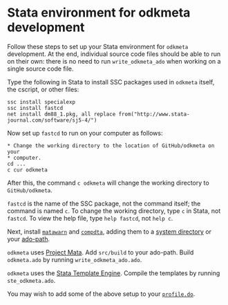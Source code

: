 Stata environment for odkmeta development
=========================================

Follow these steps to set up your Stata environment for `odkmeta` development. At the end, individual source code files should be able to run on their own: there is no need to run `write_odkmeta_ado` when working on a single source code file.

Type the following in Stata to install SSC packages used in `odkmeta` itself, the cscript, or other files:

```
ssc install specialexp
ssc install fastcd
net install dm88_1.pkg, all replace from("http://www.stata-journal.com/software/sj5-4/")
```

Now set up `fastcd` to run on your computer as follows:

```
* Change the working directory to the location of GitHub/odkmeta on your
* computer.
cd ...
c cur odkmeta
```

After this, the command `c odkmeta` will change the working directory to `GitHub/odkmeta`.

`fastcd` is the name of the SSC package, not the command itself; the command is named `c`. To change the working directory, type `c` in Stata, not `fastcd`. To view the help file, type `help fastcd`, not `help c`.

Next, install [`matawarn`](https://github.com/matthew-white/matawarn) and [`compdta`](https://github.com/matthew-white/compdta), adding them to a [system directory](http://www.stata.com/help.cgi?sysdir) or your [ado-path](http://www.stata.com/help.cgi?adopath).

`odkmeta` uses [Project Mata](https://github.com/PovertyAction/project-mata). Add `src/build` to your ado-path. Build `odkmeta.ado` by running `write_odkmeta_ado.ado`.

`odkmeta` uses the [Stata Template Engine](https://github.com/PovertyAction/stata-template-engine). Compile the templates by running `ste_odkmeta.ado`.

You may wish to add some of the above setup to your [`profile.do`](http://www.stata.com/support/faqs/programming/profile-do-file/).
